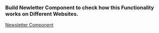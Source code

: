 ### Build Newletter Component to check how this Functionality works on Different Websites.
[Newsletter Component](https://solvibrain.github.io/Website_components/)
